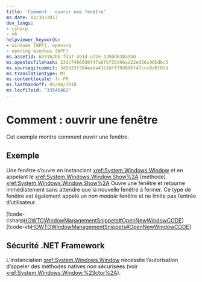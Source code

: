 ```yaml
---
title: 'Comment : ouvrir une fenêtre'
ms.date: 03/30/2017
dev_langs:
- csharp
- vb
helpviewer_keywords:
- windows [WPF], opening
- opening windows [WPF]
ms.assetid: 6b91b2bb-fda7-491d-a72e-139dd630a5b0
ms.openlocfilehash: 23dc74666d8f47a0fb735d96ad22ed56c96bdbc5
ms.sourcegitcommit: 3d5d33f384eeba41b2dff79d096f47ccc8d8f03d
ms.translationtype: MT
ms.contentlocale: fr-FR
ms.lasthandoff: 05/04/2018
ms.locfileid: "33545462"
---
```

# <a name="how-to-open-a-window"></a>Comment : ouvrir une fenêtre
Cet exemple montre comment ouvrir une fenêtre.  
  
## <a name="example"></a>Exemple  
 Une fenêtre s’ouvre en instanciant <xref:System.Windows.Window> et en appelant le <xref:System.Windows.Window.Show%2A> (méthode). <xref:System.Windows.Window.Show%2A> Ouvre une fenêtre et retourne immédiatement sans attendre que la nouvelle fenêtre à fermer. Ce type de fenêtre est également appelé un *non modale* fenêtre et ne limite pas l’entrée d’utilisateur.  
  
 [!code-csharp[HOWTOWindowManagementSnippets#OpenNewWindowCODE](../../../../samples/snippets/csharp/VS_Snippets_Wpf/HOWTOWindowManagementSnippets/CSharp/MainWindow.xaml.cs#opennewwindowcode)]
 [!code-vb[HOWTOWindowManagementSnippets#OpenNewWindowCODE](../../../../samples/snippets/visualbasic/VS_Snippets_Wpf/HOWTOWindowManagementSnippets/visualbasic/mainwindow.xaml.vb#opennewwindowcode)]  
  
## <a name="net-framework-security"></a>Sécurité .NET Framework  
 L’instanciation <xref:System.Windows.Window> nécessite l’autorisation d’appeler des méthodes natives non sécurisées (voir <xref:System.Windows.Window.%23ctor%2A>).
